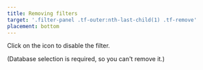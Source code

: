 ```yaml
---
title: Removing filters
target: '.filter-panel .tf-outer:nth-last-child(1) .tf-remove'
placement: bottom
---
```


Click on the <i class="el-icon-circle-close"></i> icon to disable the filter.

(Database selection is required, so you can't remove it.)
